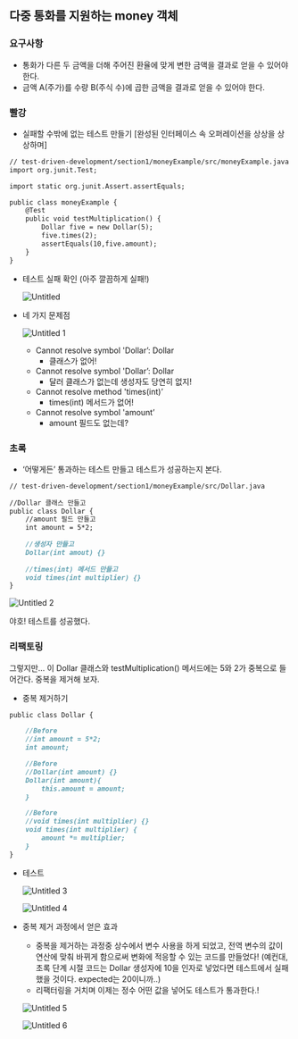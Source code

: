 ## 다중 통화를 지원하는 money 객체

### 요구사항

- 통화가 다른 두 금액을 더해 주어진 환율에 맞게 변한 금액을 결과로 얻을 수 있어야 한다.
- 금액 A(주가)를 수량 B(주식 수)에 곱한 금액을 결과로 얻을 수 있어야 한다.

### 빨강

- 실패할 수밖에 없는 테스트 만들기 [완성된 인터페이스 속 오퍼레이션을 상상을 상상하며]

```markdown
// test-driven-development/section1/moneyExample/src/moneyExample.java
import org.junit.Test;

import static org.junit.Assert.assertEquals;

public class moneyExample {
    @Test
    public void testMultiplication() {
        Dollar five = new Dollar(5);
        five.times(2);
        assertEquals(10,five.amount);
    }
}
```

- 테스트 실패 확인 (아주 깔끔하게 실패!)

  ![Untitled](https://user-images.githubusercontent.com/30682847/148967060-11750d28-4727-4304-a6a4-c7a5ab9cad6a.png)

- 네 가지 문제점

  ![Untitled 1](https://user-images.githubusercontent.com/30682847/148967029-e392f74b-68ea-44da-8b9b-ed842eef1780.png)

    - Cannot resolve symbol 'Dollar’: Dollar
        - 클래스가 없어!
    - Cannot resolve symbol 'Dollar’: Dollar
        - 달러 클래스가 없는데 생성자도 당연히 없지!
    - Cannot resolve method 'times(int)’
        - times(int) 메서드가 없어!
    - Cannot resolve symbol 'amount’
        - amount 필드도 없는데?

### 초록

- ‘어떻게든’ 통과하는 테스트 만들고 테스트가 성공하는지 본다.

```markdown
// test-driven-development/section1/moneyExample/src/Dollar.java
    
//Dollar 클래스 만들고
public class Dollar {
    //amount 필드 만들고
    int amount = 5*2;
    		
    //생성자 만들고
    Dollar(int amout) {}
    
    //times(int) 메서드 만들고
    void times(int multiplier) {}
}
```

![Untitled 2](https://user-images.githubusercontent.com/30682847/148967040-4534cb91-199e-430b-8b46-7be63756de84.png)

야호! 테스트를 성공했다.


### 리팩토링

그렇지만... 이 Dollar 클래스와 testMultiplication() 메서드에는 5와 2가 중복으로 들어간다. 중복을 제거해 보자.

- 중복 제거하기

```markdown
public class Dollar {

    //Before
    //int amount = 5*2;
    int amount;

    //Before
    //Dollar(int amount) {}
    Dollar(int amount){
        this.amount = amount;
    }

    //Before
    //void times(int multiplier) {}
    void times(int multiplier) {
        amount *= multiplier;
    }
}
```

- 테스트

  ![Untitled 3](https://user-images.githubusercontent.com/30682847/148967047-0159917b-732a-482e-94ad-2d3bfd9214ba.png)

  ![Untitled 4](https://user-images.githubusercontent.com/30682847/148967052-d72db53a-cd85-4dfa-89e8-47219467264d.png)


- 중복 제거 과정에서 얻은 효과
    - 중복을 제거하는 과정중 상수에서 변수 사용을 하게 되었고, 전역 변수의 값이 연산에 맞춰 바뀌게 함으로써 변화에 적응할 수 있는 코드를 만들었다!
      (예컨대, 초록 단계 시절 코드는 Dollar 생성자에 10을 인자로 넣었다면 테스트에서 실패했을 것이다. expected는 20이니까..)
    - 리팩터링을 거치며 이제는 정수 어떤 값을 넣어도 테스트가 통과한다.!

  ![Untitled 5](https://user-images.githubusercontent.com/30682847/148967054-22af5d2e-08ae-42e4-835c-ae84332a5dc6.png)

  ![Untitled 6](https://user-images.githubusercontent.com/30682847/148967057-29cff038-6272-4c0d-846b-24e91d45bcc7.png)
